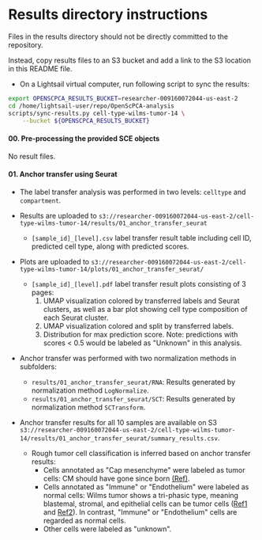 # Results directory instructions

Files in the results directory should not be directly committed to the repository.

Instead, copy results files to an S3 bucket and add a link to the S3 location in this README file.

- On a Lightsail virtual computer, run following script to sync the results:
```bash
export OPENSCPCA_RESULTS_BUCKET=researcher-009160072044-us-east-2
cd /home/lightsail-user/repo/OpenScPCA-analysis
scripts/sync-results.py cell-type-wilms-tumor-14 \
    --bucket ${OPENSCPCA_RESULTS_BUCKET}
```
#### 00. Pre-processing the provided SCE objects
No result files.

#### 01. Anchor transfer using Seurat
* The label transfer analysis was performed in two levels: `celltype` and `compartment`.
* Results are uploaded to `s3://researcher-009160072044-us-east-2/cell-type-wilms-tumor-14/results/01_anchor_transfer_seurat`


  * `[sample_id]_[level].csv` label transfer result table including cell ID, predicted cell type, along with predicted scores.
* Plots are uploaded to `s3://researcher-009160072044-us-east-2/cell-type-wilms-tumor-14/plots/01_anchor_transfer_seurat/`
  * `[sample_id]_[level].pdf` label transfer result plots consisting of 3 pages:
    1. UMAP visualization colored by transferred labels and Seurat clusters, as well as a bar plot showing cell type composition of each Seurat cluster.
    2. UMAP visualization colored and split by transferred labels.
    3. Distribution for max prediction score. Note: predictions with scores < 0.5 would be labeled as "Unknown" in this analysis.

* Anchor transfer was performed with two normalization methods in subfolders:
  * `results/01_anchor_transfer_seurat/RNA`: Results generated by normalization method `LogNormalize`.
  * `results/01_anchor_transfer_seurat/SCT`: Results generated by normalization method `SCTransform`.

* Anchor transfer results for all 10 samples are available on S3 `s3://researcher-009160072044-us-east-2/cell-type-wilms-tumor-14/results/01_anchor_transfer_seurat/summary_results.csv`.
  * Rough tumor cell classification is inferred based on anchor transfer results:
    - Cells annotated as "Cap mesenchyme" were labeled as tumor cells: CM should have gone since born [(Ref)](https://pmc.ncbi.nlm.nih.gov/articles/PMC4675508/).
    - Cells annotated as "Immune" or "Endothelium" were labeled as normal cells: Wilms tumor shows a tri-phasic type, meaning blastemal, stromal, and epithelial cells can be tumor cells ([Ref1](https://pmc.ncbi.nlm.nih.gov/articles/PMC6076422/) and [Ref2](https://www.frontiersin.org/journals/oncology/articles/10.3389/fonc.2023.1137346/full)). In contrast, "Immune" or "Endothelium" cells are regarded as normal cells.
    - Other cells were labeled as "unknown".

